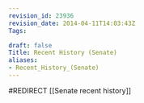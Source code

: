 ```yaml
---
revision_id: 23936
revision_date: 2014-04-11T14:03:43Z
Tags:

draft: false
Title: Recent History (Senate)
aliases:
- Recent_History_(Senate)
---
```

#REDIRECT [[Senate recent history]]